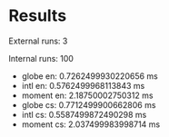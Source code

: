 # Results

External runs: 3

Internal runs: 100

- globe en: 0.7262499930220656 ms
- intl en: 0.5762499968113843 ms
- moment en: 2.18750002750312 ms
- globe cs: 0.7712499900662806 ms
- intl cs: 0.5587499872490298 ms
- moment cs: 2.037499983998714 ms
